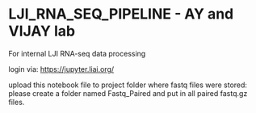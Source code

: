 # LJI_RNA_SEQ_PIPELINE - AY and VIJAY lab
For internal LJI RNA-seq data processing

login via: https://jupyter.liai.org/

upload this notebook file to project folder where fastq files were stored: please create a folder named Fastq_Paired and put in all paired fastq.gz files.   
